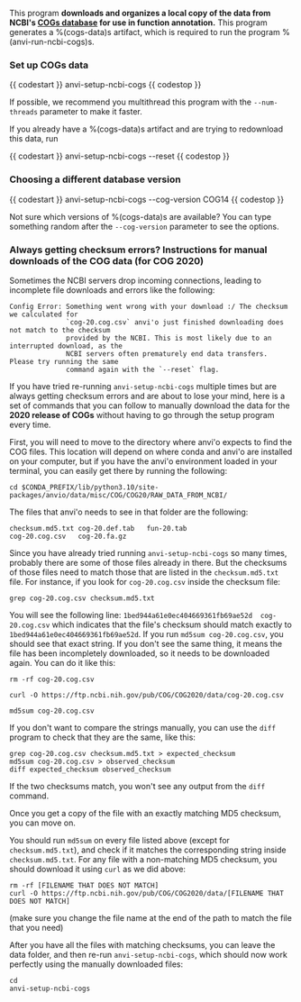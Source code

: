 This program **downloads and organizes a local copy of the data from NCBI's [COGs database](https://www.ncbi.nlm.nih.gov/pmc/articles/PMC102395/) for use in function annotation.** This program generates a %(cogs-data)s artifact, which is required to run the program %(anvi-run-ncbi-cogs)s. 

### Set up COGs data
{{ codestart }}
anvi-setup-ncbi-cogs
{{ codestop }}

If possible, we recommend you multithread this program with the `--num-threads` parameter to make it faster.

If you already have a %(cogs-data)s artifact and are trying to redownload this data, run 

{{ codestart }}
anvi-setup-ncbi-cogs --reset
{{ codestop }}

### Choosing a different database version
{{ codestart }}
anvi-setup-ncbi-cogs --cog-version COG14
{{ codestop }}

Not sure which versions of %(cogs-data)s are available? You can type something random after the `--cog-version` parameter to see the options.

### Always getting checksum errors? Instructions for manual downloads of the COG data (for COG 2020)

Sometimes the NCBI servers drop incoming connections, leading to incomplete file downloads and errors like the following:

```
Config Error: Something went wrong with your download :/ The checksum we calculated for       
              `cog-20.cog.csv` anvi'o just finished downloading does not match to the checksum
              provided by the NCBI. This is most likely due to an interrupted download, as the
              NCBI servers often prematurely end data transfers. Please try running the same  
              command again with the `--reset` flag. 
```

If you have tried re-running `anvi-setup-ncbi-cogs` multiple times but are always getting checksum errors and are about to lose your mind, here is a set of commands that you can follow to manually download the data for the **2020 release of COGs** without having to go through the setup program every time. 

First, you will need to move to the directory where anvi'o expects to find the COG files. This location will depend on where conda and anvi'o are installed on your computer, but if you have the anvi'o environment loaded in your terminal, you can easily get there by running the following:
```
cd $CONDA_PREFIX/lib/python3.10/site-packages/anvio/data/misc/COG/COG20/RAW_DATA_FROM_NCBI/
```

The files that anvi'o needs to see in that folder are the following:
```
checksum.md5.txt cog-20.def.tab   fun-20.tab
cog-20.cog.csv   cog-20.fa.gz
```

Since you have already tried running `anvi-setup-ncbi-cogs` so many times, probably there are some of those files already in there. But the checksums of those files need to match those that are listed in the `checksum.md5.txt` file. For instance, if you look for `cog-20.cog.csv` inside the checksum file:

```
grep cog-20.cog.csv checksum.md5.txt
```

You will see the following line: ```1bed944a61e0ec404669361fb69ae52d  cog-20.cog.csv```
which indicates that the file's checksum should match exactly to `1bed944a61e0ec404669361fb69ae52d`. If you run `md5sum cog-20.cog.csv`, you should see that exact string. If you don't see the same thing, it means the file has been incompletely downloaded, so it needs to be downloaded again. You can do it like this:

```
rm -rf cog-20.cog.csv

curl -O https://ftp.ncbi.nih.gov/pub/COG/COG2020/data/cog-20.cog.csv

md5sum cog-20.cog.csv
```

If you don't want to compare the strings manually, you can use the `diff` program to check that they are the same, like this:
```
grep cog-20.cog.csv checksum.md5.txt > expected_checksum
md5sum cog-20.cog.csv > observed_checksum
diff expected_checksum observed_checksum
```
If the two checksums match, you won't see any output from the `diff` command.

Once you get a copy of the file with an exactly matching MD5 checksum, you can move on. 

You should run `md5sum` on every file listed above (except for `checksum.md5.txt`), and check if it matches the corresponding string inside `checksum.md5.txt`. For any file with a non-matching MD5 checksum, you should download it using `curl` as we did above:
```
rm -rf [FILENAME THAT DOES NOT MATCH]
curl -O https://ftp.ncbi.nih.gov/pub/COG/COG2020/data/[FILENAME THAT DOES NOT MATCH]
```
(make sure you change the file name at the end of the path to match the file that you need)

After you have all the files with matching checksums, you can leave the data folder, and then re-run `anvi-setup-ncbi-cogs`, which should now work perfectly using the manually downloaded files:
```
cd
anvi-setup-ncbi-cogs
```
